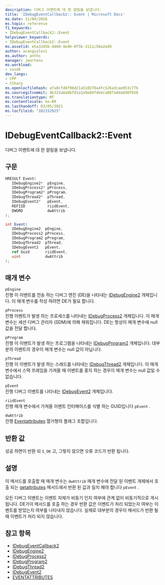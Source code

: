 ```yaml
---
description: 디버그 이벤트에 대 한 알림을 보냅니다.
title: 'IDebugEventCallback2:: Event | Microsoft Docs'
ms.date: 11/04/2016
ms.topic: reference
f1_keywords:
- IDebugEventCallback2::Event
helpviewer_keywords:
- IDebugEventCallback2::Event
ms.assetid: e5a3345b-d460-4e40-8f5b-3111c56a2ed9
author: acangialosi
ms.author: anthc
manager: jmartens
ms.workload:
- vssdk
dev_langs:
- CPP
- CSharp
ms.openlocfilehash: afa0cfd8f96d21a510370a4fc526a3cae053c77b
ms.sourcegitcommit: 4b323a8a8bfd1a1a9e84f4b4ca88fa8da690f656
ms.translationtype: MT
ms.contentlocale: ko-KR
ms.lasthandoff: 03/05/2021
ms.locfileid: "102152925"
---
```

# <a name="idebugeventcallback2event"></a>IDebugEventCallback2::Event
디버그 이벤트에 대 한 알림을 보냅니다.

## <a name="syntax"></a>구문

```cpp
HRESULT Event( 
   IDebugEngine2*  pEngine,
   IDebugProcess2* pProcess,
   IDebugProgram2* pProgram,
   IDebugThread2*  pThread,
   IDebugEvent2*   pEvent,
   REFIID          riidEvent,
   DWORD           dwAttrib
);
```

```csharp
int Event( 
   IDebugEngine2  pEngine,
   IDebugProcess2 pProcess,
   IDebugProgram2 pProgram,
   IDebugThread2  pThread,
   IDebugEvent2   pEvent,
   ref Guid       riidEvent,
   uint           dwAttrib
);
```

## <a name="parameters"></a>매개 변수
`pEngine`\
진행 이 이벤트를 전송 하는 디버그 엔진 (DE)을 나타내는 [IDebugEngine2](../../../extensibility/debugger/reference/idebugengine2.md) 개체입니다. 이 매개 변수를 작성 하려면 DE가 필요 합니다.

`pProcess`\
진행 이벤트가 발생 하는 프로세스를 나타내는 [IDebugProcess2](../../../extensibility/debugger/reference/idebugprocess2.md) 개체입니다. 이 매개 변수는 세션 디버그 관리자 (SDM)에 의해 채워집니다. DE는 항상이 매개 변수에 null 값을 전달 합니다.

`pProgram`\
진행 이 이벤트가 발생 하는 프로그램을 나타내는 [IDebugProgram2](../../../extensibility/debugger/reference/idebugprogram2.md) 개체입니다. 대부분의 이벤트의 경우이 매개 변수는 null 값이 아닙니다.

`pThread`\
진행 이 이벤트가 발생 하는 스레드를 나타내는 [IDebugThread2](../../../extensibility/debugger/reference/idebugthread2.md) 개체입니다. 이 매개 변수에서 스택 프레임을 가져올 때 이벤트를 중지 하는 경우이 매개 변수는 null 값일 수 없습니다.

`pEvent`\
진행 디버그 이벤트를 나타내는 [IDebugEvent2](../../../extensibility/debugger/reference/idebugevent2.md) 개체입니다.

`riidEvent`\
진행 매개 변수에서 가져올 이벤트 인터페이스를 식별 하는 GUID입니다 `pEvent` .

`dwAttrib`\
진행 [Eventattributes](../../../extensibility/debugger/reference/eventattributes.md) 열거형의 플래그 조합입니다.

## <a name="return-value"></a>반환 값
 성공 하면이 반환 되 `S_OK` 고, 그렇지 않으면 오류 코드가 반환 됩니다.

## <a name="remarks"></a>설명
 이 메서드를 호출할 때 매개 변수는 `dwAttrib` 매개 변수에 전달 된 이벤트 개체에서 호출 되는 [getattributes](../../../extensibility/debugger/reference/idebugevent2-getattributes.md) 메서드에서 반환 된 값과 일치 해야 합니다 `pEvent` .

 모든 디버그 이벤트는 이벤트 자체가 비동기 인지 여부에 관계 없이 비동기적으로 게시 됩니다. DE가이 메서드를 호출 하는 경우 반환 값은 이벤트가 처리 되었는지 여부는 이벤트를 받았는지 여부를 나타내지 않습니다. 실제로 대부분의 경우이 메서드가 반환 될 때 이벤트가 처리 되지 않습니다.

## <a name="see-also"></a>참고 항목
- [IDebugEventCallback2](../../../extensibility/debugger/reference/idebugeventcallback2.md)
- [IDebugEngine2](../../../extensibility/debugger/reference/idebugengine2.md)
- [IDebugProcess2](../../../extensibility/debugger/reference/idebugprocess2.md)
- [IDebugProgram2](../../../extensibility/debugger/reference/idebugprogram2.md)
- [IDebugThread2](../../../extensibility/debugger/reference/idebugthread2.md)
- [IDebugEvent2](../../../extensibility/debugger/reference/idebugevent2.md)
- [EVENTATTRIBUTES](../../../extensibility/debugger/reference/eventattributes.md)
